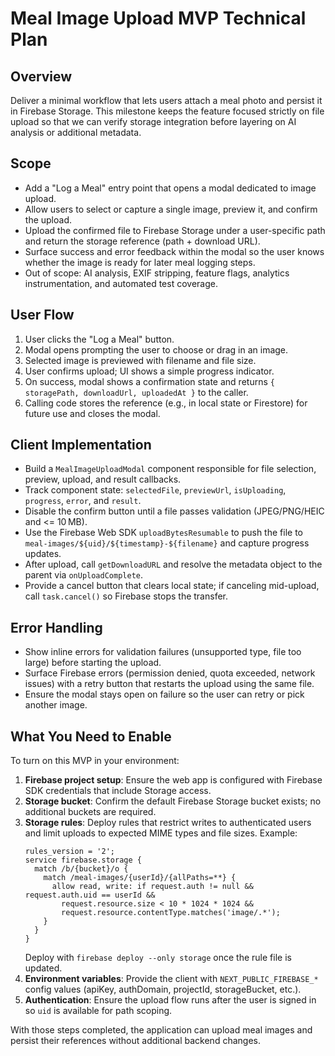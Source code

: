 # Meal Image Upload MVP Technical Plan

## Overview
Deliver a minimal workflow that lets users attach a meal photo and persist it in Firebase Storage. This milestone keeps the feature focused strictly on file upload so that we can verify storage integration before layering on AI analysis or additional metadata.

## Scope
- Add a "Log a Meal" entry point that opens a modal dedicated to image upload.
- Allow users to select or capture a single image, preview it, and confirm the upload.
- Upload the confirmed file to Firebase Storage under a user-specific path and return the storage reference (path + download URL).
- Surface success and error feedback within the modal so the user knows whether the image is ready for later meal logging steps.
- Out of scope: AI analysis, EXIF stripping, feature flags, analytics instrumentation, and automated test coverage.

## User Flow
1. User clicks the "Log a Meal" button.
2. Modal opens prompting the user to choose or drag in an image.
3. Selected image is previewed with filename and file size.
4. User confirms upload; UI shows a simple progress indicator.
5. On success, modal shows a confirmation state and returns `{ storagePath, downloadUrl, uploadedAt }` to the caller.
6. Calling code stores the reference (e.g., in local state or Firestore) for future use and closes the modal.

## Client Implementation
- Build a `MealImageUploadModal` component responsible for file selection, preview, upload, and result callbacks.
- Track component state: `selectedFile`, `previewUrl`, `isUploading`, `progress`, `error`, and `result`.
- Disable the confirm button until a file passes validation (JPEG/PNG/HEIC and <= 10 MB).
- Use the Firebase Web SDK `uploadBytesResumable` to push the file to `meal-images/${uid}/${timestamp}-${filename}` and capture progress updates.
- After upload, call `getDownloadURL` and resolve the metadata object to the parent via `onUploadComplete`.
- Provide a cancel button that clears local state; if canceling mid-upload, call `task.cancel()` so Firebase stops the transfer.

## Error Handling
- Show inline errors for validation failures (unsupported type, file too large) before starting the upload.
- Surface Firebase errors (permission denied, quota exceeded, network issues) with a retry button that restarts the upload using the same file.
- Ensure the modal stays open on failure so the user can retry or pick another image.

## What You Need to Enable
To turn on this MVP in your environment:
1. **Firebase project setup**: Ensure the web app is configured with Firebase SDK credentials that include Storage access.
2. **Storage bucket**: Confirm the default Firebase Storage bucket exists; no additional buckets are required.
3. **Storage rules**: Deploy rules that restrict writes to authenticated users and limit uploads to expected MIME types and file sizes. Example:
   ```
   rules_version = '2';
   service firebase.storage {
     match /b/{bucket}/o {
       match /meal-images/{userId}/{allPaths=**} {
         allow read, write: if request.auth != null && request.auth.uid == userId &&
           request.resource.size < 10 * 1024 * 1024 &&
           request.resource.contentType.matches('image/.*');
       }
     }
   }
   ```
   Deploy with `firebase deploy --only storage` once the rule file is updated.
4. **Environment variables**: Provide the client with `NEXT_PUBLIC_FIREBASE_*` config values (apiKey, authDomain, projectId, storageBucket, etc.).
5. **Authentication**: Ensure the upload flow runs after the user is signed in so `uid` is available for path scoping.

With those steps completed, the application can upload meal images and persist their references without additional backend changes.
